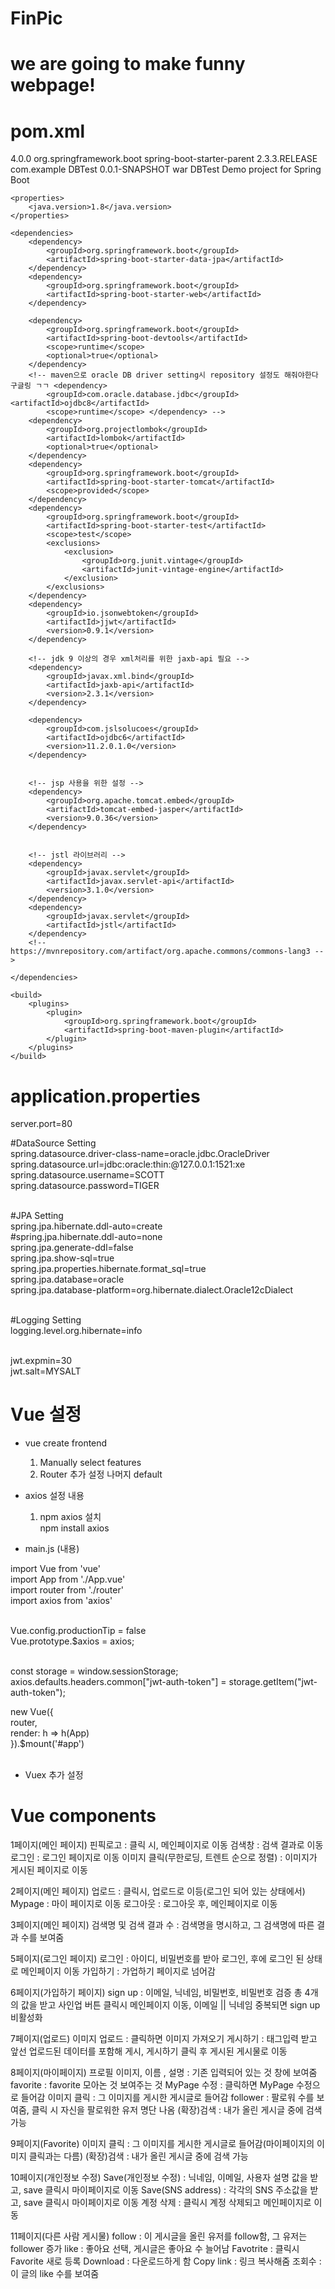 # FinPic

# we are going to make funny webpage!

# pom.xml
<?xml version="1.0" encoding="UTF-8"?>
<project xmlns="http://maven.apache.org/POM/4.0.0"
	xmlns:xsi="http://www.w3.org/2001/XMLSchema-instance"
	xsi:schemaLocation="http://maven.apache.org/POM/4.0.0 https://maven.apache.org/xsd/maven-4.0.0.xsd">
	<modelVersion>4.0.0</modelVersion>
	<parent>
		<groupId>org.springframework.boot</groupId>
		<artifactId>spring-boot-starter-parent</artifactId>
		<version>2.3.3.RELEASE</version>
		<relativePath /> <!-- lookup parent from repository -->
	</parent>
	<groupId>com.example</groupId>
	<artifactId>DBTest</artifactId>
	<version>0.0.1-SNAPSHOT</version>
	<packaging>war</packaging>
	<name>DBTest</name>
	<description>Demo project for Spring Boot</description>
	
	<properties>
		<java.version>1.8</java.version>
	</properties>

	<dependencies>
		<dependency>
			<groupId>org.springframework.boot</groupId>
			<artifactId>spring-boot-starter-data-jpa</artifactId>
		</dependency>
		<dependency>
			<groupId>org.springframework.boot</groupId>
			<artifactId>spring-boot-starter-web</artifactId>
		</dependency>

		<dependency>
			<groupId>org.springframework.boot</groupId>
			<artifactId>spring-boot-devtools</artifactId>
			<scope>runtime</scope>
			<optional>true</optional>
		</dependency>
		<!-- maven으로 oracle DB driver setting시 repository 설정도 해줘야한다 구글링 ㄱㄱ <dependency> 
			<groupId>com.oracle.database.jdbc</groupId> <artifactId>ojdbc8</artifactId> 
			<scope>runtime</scope> </dependency> -->
		<dependency>
			<groupId>org.projectlombok</groupId>
			<artifactId>lombok</artifactId>
			<optional>true</optional>
		</dependency>
		<dependency>
			<groupId>org.springframework.boot</groupId>
			<artifactId>spring-boot-starter-tomcat</artifactId>
			<scope>provided</scope>
		</dependency>
		<dependency>
			<groupId>org.springframework.boot</groupId>
			<artifactId>spring-boot-starter-test</artifactId>
			<scope>test</scope>
			<exclusions>
				<exclusion>
					<groupId>org.junit.vintage</groupId>
					<artifactId>junit-vintage-engine</artifactId>
				</exclusion>
			</exclusions>
		</dependency>
		<dependency>
			<groupId>io.jsonwebtoken</groupId>
			<artifactId>jjwt</artifactId>
			<version>0.9.1</version>
		</dependency>

		<!-- jdk 9 이상의 경우 xml처리를 위한 jaxb-api 필요 -->
		<dependency>
			<groupId>javax.xml.bind</groupId>
			<artifactId>jaxb-api</artifactId>
			<version>2.3.1</version>
		</dependency>

		<dependency>
			<groupId>com.jslsolucoes</groupId>
			<artifactId>ojdbc6</artifactId>
			<version>11.2.0.1.0</version>
		</dependency>


		<!-- jsp 사용을 위한 설정 -->
		<dependency>
			<groupId>org.apache.tomcat.embed</groupId>
			<artifactId>tomcat-embed-jasper</artifactId>
			<version>9.0.36</version>
		</dependency>


		<!-- jstl 라이브러리 -->
		<dependency>
			<groupId>javax.servlet</groupId>
			<artifactId>javax.servlet-api</artifactId>
			<version>3.1.0</version>
		</dependency>
		<dependency>
			<groupId>javax.servlet</groupId>
			<artifactId>jstl</artifactId>
		</dependency>
		<!-- https://mvnrepository.com/artifact/org.apache.commons/commons-lang3 -->

	</dependencies>

	<build>
		<plugins>
			<plugin>
				<groupId>org.springframework.boot</groupId>
				<artifactId>spring-boot-maven-plugin</artifactId>
			</plugin>
		</plugins>
	</build>

</project>

# application.properties

server.port=80

#DataSource Setting<br>
spring.datasource.driver-class-name=oracle.jdbc.OracleDriver<br>
spring.datasource.url=jdbc:oracle:thin:@127.0.0.1:1521:xe<br>
spring.datasource.username=SCOTT<br>
spring.datasource.password=TIGER<br><br>


#JPA Setting<br>
spring.jpa.hibernate.ddl-auto=create<br>
#spring.jpa.hibernate.ddl-auto=none<br>
spring.jpa.generate-ddl=false<br>
spring.jpa.show-sql=true<br>
spring.jpa.properties.hibernate.format_sql=true<br>
spring.jpa.database=oracle<br>
spring.jpa.database-platform=org.hibernate.dialect.Oracle12cDialect<br><br>


#Logging Setting<br>
logging.level.org.hibernate=info<br><br>

jwt.expmin=30<br>
jwt.salt=MYSALT<br>


# Vue 설정
  - vue create frontend<br>
    1) Manually select features<br>
    2) Router 추가 설정 나머지 default<br>
    
  
  - axios 설정 내용<br>
    1) npm axios 설치<br>
      npm install axios
  - main.js (내용)<br>
  
import Vue from 'vue'<br>
import App from './App.vue'<br>
import router from './router'<br>
import axios from 'axios'<br><br>

Vue.config.productionTip = false<br>
Vue.prototype.$axios = axios;<br><br>

const storage = window.sessionStorage;<br>
axios.defaults.headers.common["jwt-auth-token"] = storage.getItem("jwt-auth-token");<br>

new Vue({<br>
  router,<br>
  render: h => h(App)<br>
}).$mount('#app')<br><br>

  - Vuex 추가 설정 
    
# Vue components 
1페이지(메인 페이지)
핀픽로고 : 클릭 시, 메인페이지로 이동
검색창 : 검색 결과로 이동
로그인 : 로그인 페이지로 이동
이미지 클릭(무한로딩, 트렌트 순으로 정렬) : 이미지가 게시된 페이지로 이동

2페이지(메인 페이지)
업로드 : 클릭시, 업로드로 이등(로그인 되어 있는 상태에서)
Mypage : 마이 페이지로 이동
로그아웃 : 로그아웃 후, 메인페이지로 이동

3페이지(메인 페이지)
검색명 및 검색 결과 수 : 검색명을 명시하고, 그 검색명에 따른 결과 수를 보여줌

5페이지(로그인 페이지)
로그인 : 아이디, 비밀번호를 받아 로그인, 후에 로그인 된 상태로 메인페이지 이동
가입하기 : 가업하기 페이지로 넘어감

6페이지(가입하기 페이지)
sign up : 이메일, 닉네임, 비밀번호, 비밀번호 검증 총 4개의 값을 받고 사인업 버튼 클릭시 메인페이지 이동, 이메일 || 닉네임 중복되면 sign up 비활성화

7페이지(업로드)
이미지 업로드 : 클릭하면 이미지 가져오기
게시하기 : 태그입력 받고 앞선 업로드된 데이터를 포함해 게시, 게시하기 클릭 후 게시된 게시물로 이동

8페이지(마이페이지)
프로필 이미지, 이름 , 설명 : 기존 입력되어 있는 것 창에 보여줌
favorite : favorite 모아논 것 보여주는 것
MyPage 수정 : 클릭하면 MyPage 수정으로 들어감
이미지 클릭 : 그 이미지를 게시한 게시글로 들어감
follower : 팔로워 수를 보여줌, 클릭 시 자신을 팔로워한 유저 명단 나옴
(확장)검색 : 내가 올린 게시글 중에 검색 가능

9페이지(Favorite)
이미지 클릭 : 그 이미지를 게시한 게시글로 들어감(마이페이지의 이미지 클릭과는 다름)
(확장)검색 : 내가 올린 게시글 중에 검색 가능

10페이지(개인정보 수정)
Save(개인정보 수정) : 닉네임, 이메일, 사용자 설명 값을 받고, save 클릭시 마이페이지로 이동
Save(SNS address) : 각각의 SNS 주소값을 받고, save 클릭시 마이페이지로 이동
계정 삭제 : 클릭시 계정 삭제되고 메인페이지로 이동

11페이지(다른 사람 게시물)
follow : 이 게시글을 올린 유저를 follow함, 그 유저는 follower 증가
like : 좋아요 선택, 게시글은 좋아요 수 늘어남
Favotrite : 클릭시 Favorite 새로 등록
Download : 다운로드하게 함
Copy link : 링크 복사해줌
조회수 : 이 글의 like 수를 보여줌
